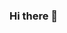 ### Hi there 👋

<!--
**DhavalTaunk08/DhavalTaunk08** is a ✨ _special_ ✨ repository because its `README.md` (this file) appears on your GitHub profile.

Here are some ideas to get you started:

- 🔭 I’m currently working on machine learning, deep learning.
- 🌱 I’m currently learning MongoDB.
- 💬 Ask me about python, machine learning
-!>
